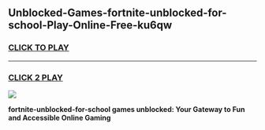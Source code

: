 
## Unblocked-Games-fortnite-unblocked-for-school-Play-Online-Free-ku6qw
<h3>
<a href="https://premium76.site?title=fortnite-unblocked-for-school&ref=26A">CLICK TO PLAY</a></h3>
<hr>

<h3>
<a href="https://premium76.site?title=fortnite-unblocked-for-school&ref=26A">CLICK 2 PLAY</a>
  
</h3>

<a href="https://premium76.site?title=fortnite-unblocked-for-school&ref=26A"><img src="https://clearcache.store/games.png"></a>


**fortnite-unblocked-for-school games unblocked: Your Gateway to Fun and Accessible Online Gaming**
